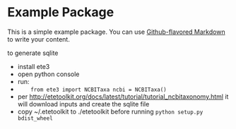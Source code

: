 # Example Package

This is a simple example package. You can use
[Github-flavored Markdown](https://guides.github.com/features/mastering-markdown/)
to write your content.

to generate sqlite
- install ete3
- open python console
- run:
- `    from ete3 import NCBITaxa ncbi = NCBITaxa()`
- per http://etetoolkit.org/docs/latest/tutorial/tutorial_ncbitaxonomy.html it will download inputs and create the sqlite file
- copy ~/.etetoolkit to ./etetoolkit before running `python setup.py bdist_wheel`
